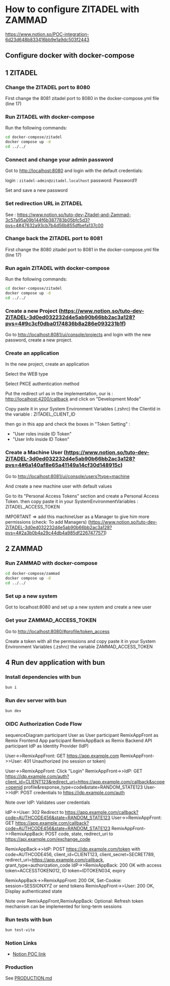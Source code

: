 # How to configure ZITADEL with ZAMMAD

<https://www.notion.so/POC-integration-6d23d648b833416bb9e1a9dc503f2443>

## Configure docker with docker-compose

## 1 ZITADEL

### Change the ZITADEL port to 8080

First change the 8081 zitadel port to 8080 in the docker-compose.yml file (line 17)

### Run ZITADEL with docker-compose

Run the following commands:

```bash
cd docker-compose/zitadel
docker compose up -d
cd ../../
```

### Connect and change your admin password

Got to <http://localhost:8080> and login with the default credentials:

login : `zitadel-admin@zitadel.localhost`
password: Password1!

Set and save a new password

### Set redirection URL in ZITADEL

See : <https://www.notion.so/tuto-dev-Zitadel-and-Zammad-3c57a95a09b144f6b387783b05bfc5d3?pvs=4#47632a93cb7b4d56b855dfbefa137c00>

### Change back the ZITADEL port to 8081

First change the 8080 zitadel port to 8081 in the docker-compose.yml file (line 17)

### Run again ZITADEL with docker-compose

Run the following commands:

```bash
cd docker-compose/zitadel
docker compose up -d
cd ../../
```

### Create a new Project (<https://www.notion.so/tuto-dev-ZiTADEL-3d0ed032232d4e5ab90b66bb2ac3a128?pvs=4#9c3cf0dba0174836b8a286e093231b1f>)

Go to <http://localhost:8081/ui/console/projects> and login with the new password, create a new project.

### Create an application

In the new project, create an application

Select the WEB type

Select PKCE authentication method

Put the redirect url as in the implementation, our is : <http://localhost:4200/callback> and click on "Development Mode"

Copy paste it in your System Environment Variables (.zshrc) the ClientId in  the variable : ZITADEL_CLIENT_ID

then go in this app and check the boxes in "Token Setting" :

- "User roles inside ID Token"
- "User Info inside ID Token"

### Create a Machine User (<https://www.notion.so/tuto-dev-ZiTADEL-3d0ed032232d4e5ab90b66bb2ac3a128?pvs=4#6a140af8e65a41149a14cf30d148915c>)

Go to <http://localhost:8081/ui/console/users?type=machine>

And create a new machine user with default values

Go to its "Personal Access Tokens" section and create a Personal Access Token. then copy paste it in your SystemEnvironmentVariables : ZITADEL_ACCESS_TOKEN

IMPORTANT ⇒ add this machineUser as a Manager to give him more permissions (check: To add Managers) (<https://www.notion.so/tuto-dev-ZiTADEL-3d0ed032232d4e5ab90b66bb2ac3a128?pvs=4#2a3b0b4a29c44db4a985df2267477571>)

## 2 ZAMMAD

### Run ZAMMAD with docker-compose

```bash
cd docker-compose/zammad
docker compose up -d
cd ../../
```

### Set up a new system

Got to localhost:8080 and set up a new system and create a new user

### Get your ZAMMAD_ACCESS_TOKEN

Go to  <http://localhost:8080/#profile/token_access>

Create a token with all the permissions and copy paste it in your System Environment Variables (.zshrc) the variable ZAMMAD_ACCESS_TOKEN

## 4 Run dev application with bun

### Install dependencies with bun

```bash
bun i
```

### Run dev server with bun

```bash
bun dev
```

### OIDC Authorization Code Flow

sequenceDiagram
    participant User as User
    participant RemixAppFront as Remix Frontend App
    participant RemixAppBack as Remix Backend API
    participant IdP as Identity Provider (IdP)

User->>RemixAppFront: GET <https://app.example.com>
RemixAppFront->>User: 401 Unauthorized (no session or token)

User->>RemixAppFront: Click "Login"
RemixAppFront->>IdP: GET <https://idp.example.com/auth?client_id=CLIENT123&redirect_uri=https://app.example.com/callback&scope=openid> profile&response_type=code&state=RANDOM_STATE123
User->>IdP: POST credentials to <https://idp.example.com/auth>

Note over IdP: Validates user credentials

IdP->>User: 302 Redirect to <https://app.example.com/callback?code=AUTHCODE456&state=RANDOM_STATE123>
User->>RemixAppFront: GET <https://app.example.com/callback?code=AUTHCODE456&state=RANDOM_STATE123>
RemixAppFront->>RemixAppBack: POST code, state, redirect_uri to <https://api.example.com/exchange_code>

RemixAppBack->>IdP: POST <https://idp.example.com/token> with code=AUTHCODE456, client_id=CLIENT123, client_secret=SECRET789, redirect_uri=<https://app.example.com/callback>, grant_type=authorization_code
IdP->>RemixAppBack: 200 OK with access token=ACCESSTOKEN012, ID token=IDTOKEN034, expiry

RemixAppBack->>RemixAppFront: 200 OK, Set-Cookie: session=SESSIONXYZ or send tokens
RemixAppFront->>User: 200 OK, Display authenticated state

Note over RemixAppFront,RemixAppBack: Optional: Refresh token mechanism can be implemented for long-term sessions

### Run tests with bun

```bash
bun test-vite
```

### Notion Links

- [Notion POC link](https://www.notion.so/POC-integration-6d23d648b833416bb9e1a9dc503f2443?pvs=4)

### Production

See [PRODUCTION.md](PRODUCTION.md)
